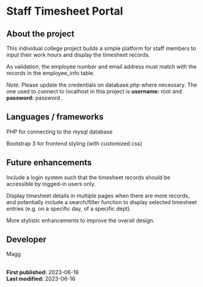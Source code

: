 # Staff Timesheet Portal

## About the project
This individual college project builds a simple platform for staff members to input their work hours and display the timesheet records.  

As validation, the employee number and email address must match with the records in the employee_info table.  

*Note:* Please update the credentials on database.php where necessary. The one used to connect to localhost in this project is **username:** root and **password:** password .  

## Languages / frameworks
PHP for connecting to the mysql database  

Bootstrap 3 for frontend styling (with customized css)  

## Future enhancements
Include a login system such that the timesheet records should be accessible by logged-in users only.  

Display timesheet details in multiple pages when there are more records, and potentially include a search/filter function to display selected timesheet entries (e.g. on a specific day, of a specific dept).  

More stylistic enhancements to improve the overall design.  

## Developer
Magg
<br><br>

**First published:** 2023-06-16  
**Last modified:** 2023-06-16
